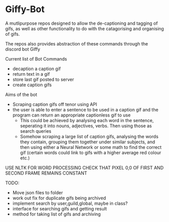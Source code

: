 # Giffy-Bot
A mutlipurpose repos designed to allow the de-captioning and tagging of gifs, as well as other functionality to do with the catagorising and organising of gifs.

The repos also provides abstraction of these commands through the discord bot Giffy


Current list of Bot Commands
- decaption a caption gif
- return text in a gif
- store last gif posted to server
- create caption gifs

Aims of the bot
- Scraping caption gifs off tenor using API
- the user is able to enter a sentence to be used in a caption gif and the program can return an appropriate captionless gif to use
    - This could be achieved by analysing each word in the sentence, seperating it into nouns, adjectives, verbs. Then using those as search queries
    - Somehow scraping a large list of caption gifs, analysing the words they contain, grouping them together under similar subjects, and then using either a Neural Network or some   math to find the correct gif (certain words could link to gifs with a higher average red colour etc.) 

USE NLTK FOR WORD PROCESSING
CHECK THAT PIXEL 0,0 OF FIRST AND SECOND FRAME REMAINS CONSTANT


TODO:
- Move json files to folder
- work out fix for duplicate gifs being archived
- implement search by user,guild,global, maybe in class?
- interface for searching gifs and getting result
- method for taking list of gifs and archiving